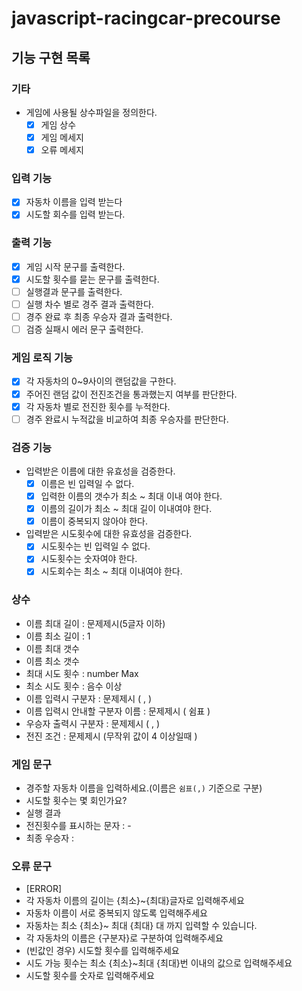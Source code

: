 # javascript-racingcar-precourse

## 기능 구현 목록

### 기타

- 게임에 사용될 상수파일을 정의한다.
  - [x] 게임 상수
  - [x] 게임 메세지
  - [x] 오류 메세지

### 입력 기능

- [x] 자동차 이름을 입력 받는다
- [x] 시도할 회수를 입력 받는다.

### 출력 기능

- [x] 게임 시작 문구를 출력한다.
- [x] 시도할 횟수를 묻는 문구를 출력한다.
- [ ] 실행결과 문구를 출력한다.
- [ ] 실행 차수 별로 경주 결과 출력한다.
- [ ] 경주 완료 후 최종 우승자 결과 출력한다.
- [ ] 검증 실패시 에러 문구 출력한다.

### 게임 로직 기능

- [x] 각 자동차의 0~9사이의 랜덤값을 구한다.
- [x] 주어진 랜덤 값이 전진조건을 통과했는지 여부를 판단한다.
- [x] 각 자동차 별로 전진한 횟수를 누적한다.
- [ ] 경주 완료시 누적값을 비교하여 최종 우승자를 판단한다.

### 검증 기능

- 입력받은 이름에 대한 유효성을 검증한다.
  - [x] 이름은 빈 입력일 수 없다.
  - [x] 입력한 이름의 갯수가 최소 ~ 최대 이내 여야 한다.
  - [x] 이름의 길이가 최소 ~ 최대 길이 이내여야 한다.
  - [x] 이름이 중복되지 않아야 한다.
- 입력받은 시도횟수에 대한 유효성을 검증한다.
  - [x] 시도횟수는 빈 입력일 수 없다.
  - [x] 시도횟수는 숫자여야 한다.
  - [x] 시도회수는 최소 ~ 최대 이내여야 한다.

### 상수

- 이름 최대 길이 : 문제제시(5글자 이하)
- 이름 최소 길이 : 1
- 이름 최대 갯수
- 이름 최소 갯수
- 최대 시도 횟수 : number Max
- 최소 시도 횟수 : 음수 이상
- 이름 입력시 구분자 : 문제제시 ( , )
- 이름 입력시 안내할 구분자 이름 : 문제제시 ( 쉼표 )
- 우승자 출력시 구분자 : 문제제시 ( , )
- 전진 조건 : 문제제시 (무작위 값이 4 이상일때 )

### 게임 문구

- 경주할 자동차 이름을 입력하세요.(이름은 `쉼표(,)` 기준으로 구분)
- 시도할 횟수는 몇 회인가요?
- 실행 결과
- 전진횟수를 표시하는 문자 : -
- 최종 우승자 :

### 오류 문구

- [ERROR]
- 각 자동차 이름의 길이는 {최소}~{최대}글자로 입력해주세요
- 자동차 이름이 서로 중복되지 않도록 입력해주세요
- 자동차는 최소 {최소}~ 최대 {최대} 대 까지 입력할 수 있습니다.
- 각 자동차의 이름은 {구분자}로 구분하여 입력해주세요
- (빈값인 경우) 시도할 횟수를 입력해주세요
- 시도 가능 횟수는 최소 {최소}~최대 {최대}번 이내의 값으로 입력해주세요
- 시도할 횟수를 숫자로 입력해주세요
